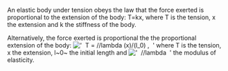 An elastic body under tension obeys the law that the force exerted is
proportional to the extension of the body: T=kx, where T is the tension,
x the extension and k the stiffness of the body.

Alternatively, the force exerted is proportional the the proportional
extension of the body:
!['  T = //lambda (x)/(l\_0) ,  '](../dictionary/equation_images/750.1..png)
where T is the tension, x the extension, l~0~ the initial length and
!['  //lambda  '](../dictionary/equation_images/750.2..png) the modulus
of elasticity.
